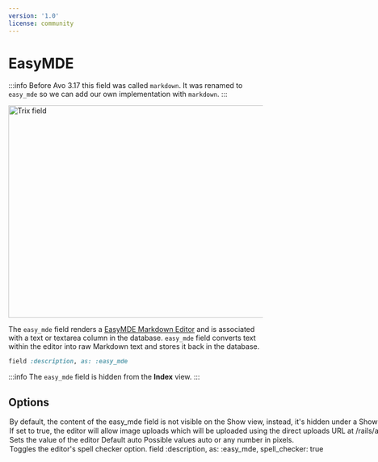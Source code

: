 ```yaml
---
version: '1.0'
license: community
---
```


# EasyMDE

:::info
Before Avo 3.17 this field was called `markdown`. It was renamed to `easy_mde` so we can add our own implementation with `markdown`.
:::

<Image src="/assets/img/fields/easy_mde.jpg" width="906" height="421" alt="Trix field" />

The `easy_mde` field renders a [EasyMDE Markdown Editor](https://github.com/Ionaru/easy-markdown-editor) and is associated with a text or textarea column in the database.
`easy_mde` field converts text within the editor into raw Markdown text and stores it back in the database.

```ruby
field :description, as: :easy_mde
```

:::info
The `easy_mde` field is hidden from the **Index** view.
:::

## Options

<Option name="`always_show`">

By default, the content of the `easy_mde` field is not visible on the `Show` view, instead, it's hidden under a `Show Content` link that, when clicked, displays the content. You can set `easy_mde` to always display the content by setting `always_show` to `true`.

<!-- @include: ./../common/default_boolean_false.md-->
</Option>

<Option name='`image_upload`'>

If set to `true`, the editor will allow image uploads which will be uploaded using the direct uploads URL at `/rails/active_storage/direct_uploads`

### Default

`false`

### Possible values

`true` or `false`.

</Option>

<Option name="`height`">
Sets the value of the editor

### Default

`auto`

#### Possible values

`auto` or any number in pixels.
</Option>

<Option name="`spell_checker`">
Toggles the editor's spell checker option.

```ruby
field :description, as: :easy_mde, spell_checker: true
```

<!-- @include: ./../common/default_boolean_false.md-->
</Option>

<!-- ## Enable spell checker -->